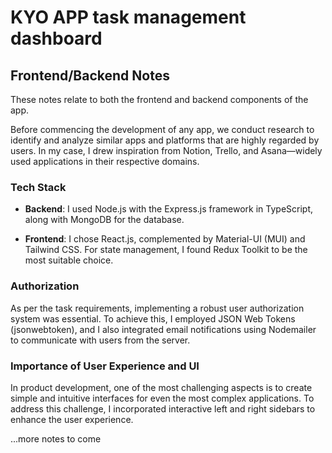 # KYO APP task management dashboard

## Frontend/Backend Notes

These notes relate to both the frontend and backend components of the app.

Before commencing the development of any app, we conduct research to identify and analyze similar apps and platforms that are highly regarded by users. In my case, I drew inspiration from Notion, Trello, and Asana—widely used applications in their respective domains.

### Tech Stack

- **Backend**: I used Node.js with the Express.js framework in TypeScript, along with MongoDB for the database.

- **Frontend**: I chose React.js, complemented by Material-UI (MUI) and Tailwind CSS. For state management, I found Redux Toolkit to be the most suitable choice.

### Authorization

As per the task requirements, implementing a robust user authorization system was essential. To achieve this, I employed JSON Web Tokens (jsonwebtoken), and I also integrated email notifications using Nodemailer to communicate with users from the server.

### Importance of User Experience and UI

In product development, one of the most challenging aspects is to create simple and intuitive interfaces for even the most complex applications. To address this challenge, I incorporated interactive left and right sidebars to enhance the user experience.

...more notes to come